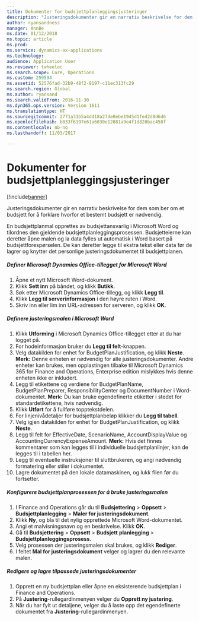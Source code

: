 ```yaml
---
title: Dokumenter for budsjettplanleggingsjusteringer
description: "Justeringsdokumenter gir en narrativ beskrivelse for dem som ber om et budsjett for å forklare hvorfor et bestemt budsjett er nødvendig."
author: ryansandness
manager: AnnBe
ms.date: 01/12/2018
ms.topic: article
ms.prod: 
ms.service: dynamics-ax-applications
ms.technology: 
audience: Application User
ms.reviewer: twheeloc
ms.search.scope: Core, Operations
ms.custom: 259594
ms.assetid: 52576fad-32b9-48f2-8197-c11ec313fc29
ms.search.region: Global
ms.author: ryansand
ms.search.validFrom: 2016-11-30
ms.dyn365.ops.version: Version 1611
ms.translationtype: HT
ms.sourcegitcommit: 2771a31b5a4d418a27de0ebe1945d1fed2d8d6d6
ms.openlocfilehash: b033f6197e61a6030e12081a9e4f1d820bac458f
ms.contentlocale: nb-no
ms.lasthandoff: 11/03/2017

---
```


# <a name="budget-planning-justification-documents"></a>Dokumenter for budsjettplanleggingsjusteringer

[!include[banner](../includes/banner.md)]


Justeringsdokumenter gir en narrativ beskrivelse for dem som ber om et budsjett for å forklare hvorfor et bestemt budsjett er nødvendig. 

En budsjettplanmal opprettes av budsjettansvarlig i Microsoft Word og tilordnes den gjeldende budsjettplanleggingsprosessen. Budsjetteierne kan deretter åpne malen og la data fylles ut automatisk i Word basert på budsjettforespørselen. De kan deretter legge til ekstra tekst eller data før de lagrer og knytter det personlige justeringsdokumentet til budsjettplanen.

##### <a name="set-up-microsoft-dynamics-office-add-in-for-microsoft-word"></a>Definer Microsoft Dynamics Office-tillegget for Microsoft Word

1.  Åpne et nytt Microsoft Word-dokument.
2.  Klikk **Sett inn** på båndet, og klikk **Butikk**.
3.  Søk etter Microsoft Dynamics Office-tillegg, og klikk **Legg til**.
4.  Klikk **Legg til serverinformasjon** i den høyre ruten i Word.
5.  Skriv inn eller lim inn URL-adressen for serveren, og klikk **OK**.

##### <a name="define-the-justification-template-in-microsoft-word"></a>Definere justeringsmalen i Microsoft Word

1.  Klikk **Utforming** i Microsoft Dynamics Office-tillegget etter at du har logget på.
2.  For hodeinformasjon bruker du **Legg til felt**-knappen.
3.  Velg datakilden for enhet for BudgetPlanJustification, og klikk **Neste**. **Merk:** Denne enheten er nødvendig for alle justeringsdokumenter. Andre enheter kan brukes, men opplastingen tilbake til Microsoft Dynamics 365 for Finance and Operations, Enterprise edition mislykkes hvis denne enheten ikke er inkludert.
4.  Legg til etikettene og verdiene for BudgetPlanName, BudgetPlanPreparer, ResponsibilityCenter og DocumentNumber i Word-dokumentet. **Merk:** Du kan bruke egendefinerte etiketter i stedet for standardetikettene, hvis nødvendig.
5.  Klikk **Utført** for å fullføre topptekstdelen.
6.  For linjenivådetaljer for budsjettplanbeløp klikker du **Legg til tabell**.
7.  Velg igjen datakilden for enhet for BudgetPlanJustification, og klikk **Neste**.
8.  Legg til felt for EffectiveDate, ScenarioName, AccountDisplayValue og AccountingCurrencyExpenseAmount. **Merk:** Hvis det finnes kommentarer som kan legges til i individuelle budsjettplanlinjer, kan de legges til i tabellen her.
9.  Legg til eventuelle instruksjoner til sluttbrukeren, og angi nødvendig formatering eller stiler i dokumentet.
10. Lagre dokumentet på den lokale datamaskinen, og lukk filen før du fortsetter.

##### <a name="set-up-the-budget-planning-process-to-use-the-justification-template"></a>Konfigurere budsjettplanprosessen for å bruke justeringsmalen

1.  I Finance and Operations går du til **Budsjettering** &gt; **Oppsett** &gt; **Budsjettplanlegging** &gt; **Maler for justeringsdokument**.
2.  Klikk **Ny**, og bla til det nylig opprettede Microsoft Word-dokumentet.
3.  Angi et malvisningsnavn og en beskrivelse. Klikk **OK**.
4.  Gå til **Budsjettering** &gt; **Oppsett** &gt; **Budsjett** **planlegging** &gt; **Budsjettplanleggingsprosess**.
5.  Velg prosessen der justeringsmalen skal brukes, og klikk **Rediger**.
6.  I feltet **Mal for justeringsdokument** velger og lagrer du den relevante malen.

##### <a name="edit-and-save-personalized-justification-documents"></a>Redigere og lagre tilpassede justeringsdokumenter

1.  Opprett en ny budsjettplan eller åpne en eksisterende budsjettplan i Finance and Operations.
2.  På **Justering**-rullegardinmenyen velger du **Opprett ny justering**.
3.  Når du har fylt ut detaljene, velger du å laste opp det egendefinerte dokumentet fra **Justering**-rullegardinmenyen.





